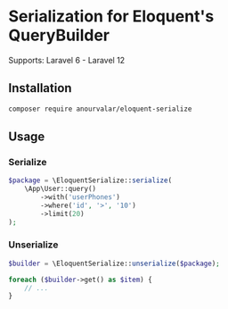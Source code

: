 # Serialization for Eloquent's QueryBuilder
Supports: Laravel 6 - Laravel 12

## Installation

```bash
composer require anourvalar/eloquent-serialize
```


## Usage

### Serialize
```php
$package = \EloquentSerialize::serialize(
    \App\User::query()
        ->with('userPhones')
        ->where('id', '>', '10')
        ->limit(20)
);
```

### Unserialize
```php
$builder = \EloquentSerialize::unserialize($package);

foreach ($builder->get() as $item) {
    // ...
}
```
